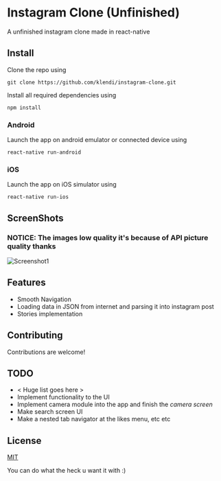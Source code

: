 # Instagram Clone (Unfinished)
A unfinished instagram clone made in react-native

## Install
Clone the repo using

    git clone https://github.com/klendi/instagram-clone.git

Install all required dependencies using

    npm install


### Android
Launch the app on android emulator or connected device using

    react-native run-android
### iOS
Launch the app on iOS simulator using

    react-native run-ios

## ScreenShots
### NOTICE: The images low quality it's because of API picture quality thanks
![Screenshot1](https://github.com/klendi/instagram-clone/blob/master/screenshots/s1.png)

## Features
* Smooth Navigation
* Loading data in JSON from internet and parsing it into instagram post
* Stories implementation

## Contributing
Contributions are welcome!

## TODO
* < Huge list goes here >
* Implement functionality to the UI
* Implement camera module into the app and finish the *camera screen*
* Make search screen UI
* Make a nested tab navigator at the likes menu, etc etc

## License
[MIT](LICENSE)

 You can do what the heck u want it with :)
